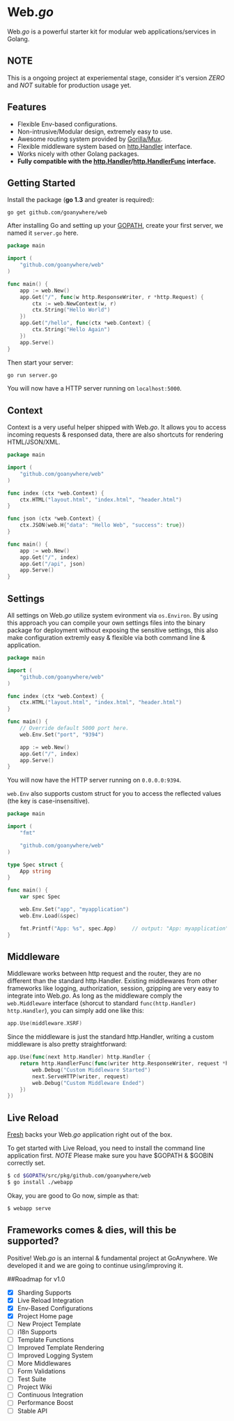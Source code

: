 Web.*go*
======

Web.*go* is a powerful starter kit for modular web applications/services in Golang.


## NOTE

This is a ongoing project at experiemental stage, consider it's version *ZERO* and *NOT* suitable for production usage yet.


## Features
* Flexible Env-based configurations.
* Non-intrusive/Modular design, extremely easy to use.
* Awesome routing system provided by [Gorilla/Mux](http://www.gorillatoolkit.org/pkg/mux).
* Flexible middleware system based on [http.Handler](http://godoc.org/net/http#Handler) interface.
* Works nicely with other Golang packages.
* **Fully compatible with the [http.Handler](http://godoc.org/net/http#Handler)/[http.HandlerFunc](http://godoc.org/net/http#HandlerFunc) interface.**


## Getting Started

Install the package (**go 1.3** and greater is required):

~~~
go get github.com/goanywhere/web
~~~


After installing Go and setting up your [GOPATH](http://golang.org/doc/code.html#GOPATH), create your first server, we named it `server.go` here.

``` go
package main

import (
    "github.com/goanywhere/web"
)

func main() {
    app := web.New()
    app.Get("/", func(w http.ResponseWriter, r *http.Request) {
        ctx := web.NewContext(w, r)
        ctx.String("Hello World")
    })
    app.Get("/hello", func(ctx *web.Context) {
        ctx.String("Hello Again")
    })
    app.Serve()
}
```

Then start your server:
``` sh
go run server.go
```

You will now have a HTTP server running on `localhost:5000`.


## Context

Context is a very useful helper shipped with Web.*go*. It allows you to access incoming requests & responsed data, there are also shortcuts for rendering HTML/JSON/XML.


``` go
package main

import (
    "github.com/goanywhere/web"
)

func index (ctx *web.Context) {
    ctx.HTML("layout.html", "index.html", "header.html")
}

func json (ctx *web.Context) {
    ctx.JSON(web.H{"data": "Hello Web", "success": true})
}

func main() {
    app := web.New()
    app.Get("/", index)
    app.Get("/api", json)
    app.Serve()
}
```


## Settings

All settings on Web.*go* utilize system evironment via `os.Environ`. By using this approach you can compile your own settings files into the binary package for deployment without exposing the sensitive settings, this also make configuration extremly easy & flexible via both command line & application.

``` go
package main

import (
    "github.com/goanywhere/web"
)

func index (ctx *web.Context) {
    ctx.HTML("layout.html", "index.html", "header.html")
}

func main() {
    // Override default 5000 port here.
    web.Env.Set("port", "9394")

    app := web.New()
    app.Get("/", index)
    app.Serve()
}
```

You will now have the HTTP server running on `0.0.0.0:9394`.

`web.Env` also supports custom struct for you to access the reflected values (the key is case-insensitive).

``` go
package main

import (
    "fmt"

    "github.com/goanywhere/web"
)

type Spec struct {
    App string
}

func main() {
    var spec Spec

    web.Env.Set("app", "myapplication")
    web.Env.Load(&spec)

    fmt.Printf("App: %s", spec.App)     // output: "App: myapplication"
}
```


## Middleware

Middleware works between http request and the router, they are no different than the standard http.Handler. Existing middlewares from other frameworks like logging, authorization, session, gzipping are very easy to integrate into Web.*go*. As long as the middleware comply the `web.Middleware` interface (shorcut to standard `func(http.Handler) http.Handler`), you can simply add one like this:

``` go
app.Use(middleware.XSRF)
```


Since the middleware is just the standard http.Handler, writing a custom middleware is also pretty straightforward:

``` go
app.Use(func(next http.Handler) http.Handler {
    return http.HandlerFunc(func(writer http.ResponseWriter, request *http.Request) {
        web.Debug("Custom Middleware Started")
        next.ServeHTTP(writer, request)
        web.Debug("Custom Middleware Ended")
    })
})
```

## Live Reload

[Fresh](https://github.com/pilu/fresh) backs your Web.*go* application right out of the box.

To get started with Live Reload, you need to install the command line application first.
*NOTE* Please make sure you have $GOPATH & $GOBIN correctly set.

``` sh
$ cd $GOPATH/src/pkg/github.com/goanywhere/web
$ go install ./webapp
```

Okay, you are good to Go now, simple as that:

``` sh
$ webapp serve
```



## Frameworks comes & dies, will this be supported?

Positive! Web.*go* is an internal & fundamental project at GoAnywhere. We developed it and we are going to continue using/improving it.


##Roadmap for v1.0


- [X] Sharding Supports
- [X] Live Reload Integration
- [X] Env-Based Configurations
- [X] Project Home page
- [ ] New Project Template
- [ ] i18n Supports
- [ ] Template Functions
- [ ] Improved Template Rendering
- [ ] Improved Logging System
- [ ] More Middlewares
- [ ] Form Validations
- [ ] Test Suite
- [ ] Project Wiki
- [ ] Continuous Integration
- [ ] Performance Boost
- [ ] Stable API
